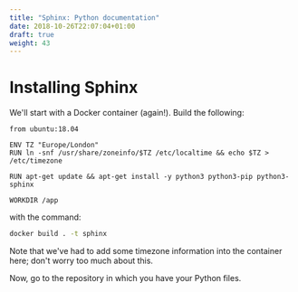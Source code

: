 ```yaml
---
title: "Sphinx: Python documentation"
date: 2018-10-26T22:07:04+01:00
draft: true
weight: 43
---
```


# Installing Sphinx

We'll start with a Docker container (again!). Build the following:

```docker
from ubuntu:18.04

ENV TZ "Europe/London"
RUN ln -snf /usr/share/zoneinfo/$TZ /etc/localtime && echo $TZ > /etc/timezone

RUN apt-get update && apt-get install -y python3 python3-pip python3-sphinx

WORKDIR /app
```

with the command:

```bash
docker build . -t sphinx
```

Note that we've had to add some timezone information into the container here; don't worry too much about this.

Now, go to the repository in which you have your Python files.
